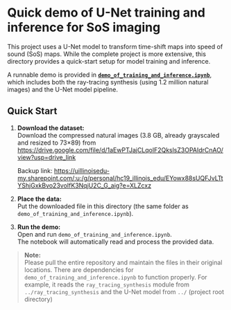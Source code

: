 # Quick demo of U-Net training and inference for SoS imaging

This project uses a U-Net model to transform time-shift maps into speed of sound (SoS) maps. While the complete project is more extensive, this directory provides a quick-start setup for model training and inference.

A runnable demo is provided in [**`demo_of_training_and_inference.ipynb`**](https://github.com/haotian-c/SoS_time_shift_DL/blob/main/demo_of_training_and_inference/demo_of_training_and_inference.ipynb), which includes both the ray-tracing synthesis (using 1.2 million natural images) and the U-Net model pipeline.

## Quick Start

1. **Download the dataset:**  
   Download the compressed natural images (3.8 GB, already grayscaled and resized to 73×89) from  
   https://drive.google.com/file/d/1aEwPTJajCLqolF2QkslsZ3OPAIdrCnAO/view?usp=drive_link
   
   Backup link: https://uillinoisedu-my.sharepoint.com/:u:/g/personal/hc19_illinois_edu/EYowx88sUQFJvLTtYShjGxkBvo23voIfK3NqjU2C_G_aig?e=XLZcxz
   
3. **Place the data:**  
   Put the downloaded file in this directory (the same folder as `demo_of_training_and_inference.ipynb`).

4. **Run the demo:**  
   Open and run `demo_of_training_and_inference.ipynb`.  
   The notebook will automatically read and process the provided data.

   

> **Note:**  
> Please pull the entire repository and maintain the files in their original locations. There are dependencies for `demo_of_training_and_inference.ipynb` to function properly.
> For example, it reads the `ray_tracing_synthesis` module from `../ray_tracing_synthesis` and the U-Net model from `../` (project root directory)
   
